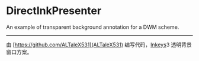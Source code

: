 # DirectInkPresenter
An example of transparent background annotation for a DWM scheme.

---

由 [https://github.com/ALTaleX531](ALTaleX531) 编写代码，[Inkeys](https://github.com/Alan-CRL/Inkeys)3 透明背景窗口方案。